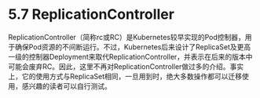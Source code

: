 # 5.7 ReplicationController

ReplicationController（简称rc或RC）是Kubernetes较早实现的Pod控制器，用于确保Pod资源的不间断运行。不过，Kubernetes后来设计了ReplicaSet及更高一级的控制器Deployment来取代ReplicationController，并表示在后来的版本中可能会废弃RC。因此，这里不再对ReplicationController做过多的介绍。事实上，它的使用方式与ReplicaSet相同，一旦用到时，绝大多数操作都可以迁移使用，感兴趣的读者可以自行测试。
